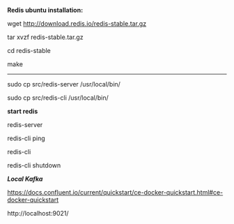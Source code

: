 **Redis ubuntu installation:**

wget http://download.redis.io/redis-stable.tar.gz

tar xvzf redis-stable.tar.gz

cd redis-stable

make

--------

sudo cp src/redis-server /usr/local/bin/

sudo cp src/redis-cli /usr/local/bin/


**start redis**

redis-server

redis-cli ping

redis-cli

redis-cli shutdown

***Local Kafka***

https://docs.confluent.io/current/quickstart/ce-docker-quickstart.html#ce-docker-quickstart

http://localhost:9021/